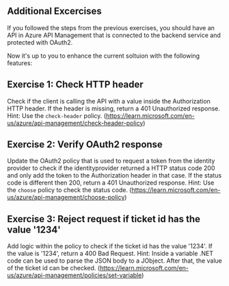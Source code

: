 ## Additional Excercises
If you followed the steps from the previous exercises, you should have an API in Azure API Management that is connected to the backend service and protected with OAuth2.

Now it's up to you to enhance the current soltuion with the following features:

## Exercise 1: Check HTTP header
Check if the client is calling the API with a value inside the Authorization HTTP header. If the header is missing, return a 401 Unauthorized response. Hint: Use the 
`check-header` policy. (https://learn.microsoft.com/en-us/azure/api-management/check-header-policy)

## Exercise 2: Verify OAuth2 response
Update the OAuth2 policy that is used to request a token from the identity provider to check if the identityprovider returned a HTTP status code 200 and only add the token to the Authorization header in that case. If the status code is different then 200, return a 401 Unauthorized response. Hint: Use the `choose` policy to check the status code. (https://learn.microsoft.com/en-us/azure/api-management/choose-policy)

## Exercise 3: Reject request if ticket id has the value '1234'
Add logic within the policy to check if the ticket id has the value '1234'. If the value is '1234', return a 400 Bad Request. Hint: Inside a variable .NET code can be used to parse the JSON body to a JObject. After that, the value of the ticket id can be checked. (https://learn.microsoft.com/en-us/azure/api-management/policies/set-variable)

